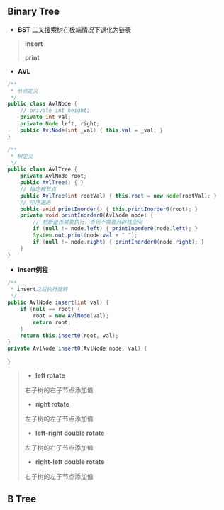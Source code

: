 ## Binary Tree

+ **BST** 二叉搜索树在极端情况下退化为链表

> **insert**
>
> **print**

+ **AVL**

``` java
/**
 * 节点定义
 */
public class AvlNode {
    // private int height;
    private int val;
    private Node left, right;
    public AvlNode(int _val) { this.val = _val; }
}
```

``` java
/**
 * 树定义
 */
public class AvlTree {
    private AvlNode root;
    public AvlTree() { }
    // 指定根节点
    public AvlTree(int rootVal) { this.root = new Node(rootVal); }
    // 中序遍历
    public void printInorder() { this.printInorder0(root); }
    private void printInorder0(AvlNode node) {
        // 判断是否需要执行，否则不需要开辟栈空间
        if (null != node.left) { printInorder0(node.left); }
        System.out.print(node.val + " ");
        if (null != node.right) { printInorder0(node.right); }
    }
}
```

+ **insert例程**

``` java
/**
 * insert之后执行旋转
 */
public AvlNode insert(int val) {
    if (null == root) {
        root = new AvlNode(val);
        return root;
    }
    return this.insert0(root, val);
}
private AvlNode insert0(AvlNode node, val) {
    
}
```

> + **left rotate**
>
> 右子树的右子节点添加值
>
> + **right rotate**
>
> 左子树的左子节点添加值
>
> + **left-right double rotate**
>
> 左子树的右子节点添加值
>
> + **right-left double rotate**
>
> 右子树的左子节点添加值

## B Tree